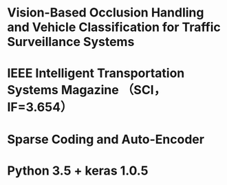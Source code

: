 # Vision-Based Occlusion Handling and Vehicle Classification for Traffic Surveillance Systems
# IEEE Intelligent Transportation Systems Magazine （SCI，IF=3.654）
# Sparse Coding and Auto-Encoder
# Python 3.5 + keras 1.0.5
